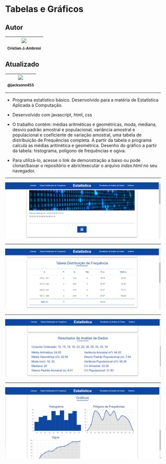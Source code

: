 Tabelas e Gráficos
===============================================

## Autor

 | [<img src="https://avatars0.githubusercontent.com/u/9125404?s=460&u=318fa9e753d799abef03cbb8c67125648ca9a02e&v=4" width=115><br><sub>Cristian J. Ambrosi</sub>](https://github.com/cjambrosi) |
  | :---: |
  
 ## Atualizado

 | [<img src="https://avatars1.githubusercontent.com/u/46221221?s=460&u=0d161e390cdad66e925f3d52cece6c3e65a23eb2&v=4" width=115><br><sub>@jacksonn455</sub>](https://github.com/jacksonn455) |
  | :---: |
--------------------

- Programa estatístico básico. Desenvolvido para a matéria de Estatística Aplicada à Computação.
- Desenvolvido com javascript, html, css
- O trabalho contém: médias aritméticas e geométricas, moda, mediana, desvio padrão amostral e populacional,
variância amostral e populacional e coeficiente de variação amostral, uma tabela de distribuição de Frequências completa.
  A partir da tabela o programa calcula as médias aritmética e geométrica. 
Desenho do gráfico a partir da tabela: histograma, polígono de frequências e ogiva.

- Para utilizá-lo, acesse o link de demonstração a baixo ou pode clonar/baixar o repositório e abrir/executar o arquivo *index.html* no seu navegador.

--------------------

![](https://github.com/jacksonn455/Estatistica/blob/master/tela%201.png)

--------------------

![](https://github.com/jacksonn455/Estatistica/blob/master/tela%202.png)

--------------------

![](https://github.com/jacksonn455/Estatistica/blob/master/tela%203.png)

--------------------

![](https://github.com/jacksonn455/Estatistica/blob/master/tela%204.png)

